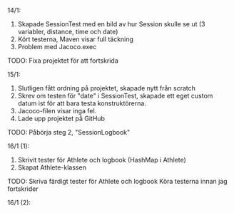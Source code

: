 14/1:

1. Skapade SessionTest med en bild av hur Session skulle se ut (3 variabler, distance, time och date)
2. Kört testerna, Maven visar full täckning
3. Problem med Jacoco.exec

TODO:
Fixa projektet för att fortskrida


15/1:

1. Slutligen fått ordning på projektet, skapade nytt från scratch
2. Skrev om testen för "date" i SessionTest, skapade ett eget custom datum ist för att bara testa konstruktörerna.
3. Jacoco-filen visar inga fel.
4. Lade upp projektet på GitHub

TODO:
Påbörja steg 2, "SessionLogbook"

16/1 (1):

1. Skrivit tester för Athlete och logbook (HashMap i Athlete)
2. Skapat Athlete-klassen

TODO: 
Skriva färdigt tester för Athlete och logbook
Köra testerna innan jag fortskrider

16/1 (2):
